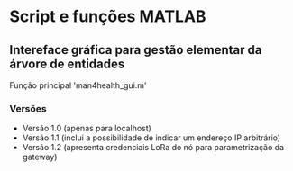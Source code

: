 # Script e funções MATLAB

## Intereface gráfica para gestão elementar da árvore de entidades

Função principal 'man4health_gui.m'

### Versões
- Versão 1.0 (apenas para localhost)
- Versão 1.1 (inclui a possibilidade de indicar um endereço IP arbitrário)
- Versão 1.2 (apresenta credenciais LoRa do nó para parametrização da gateway)

